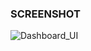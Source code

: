 ### SCREENSHOT 
![Dashboard_UI](https://user-images.githubusercontent.com/107928378/184905273-e9d9c4ad-3a4c-4049-8ed0-9e0c79d45ebf.png)
